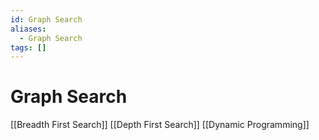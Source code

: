 ```yaml
---
id: Graph Search
aliases:
  - Graph Search
tags: []
---
```


# Graph Search

[[Breadth First Search]]
[[Depth First Search]]
[[Dynamic Programming]]
